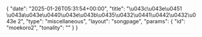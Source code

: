 {
    "date": "2025-01-26T05:31:54+00:00",
    "title": "\u043c\u043e\u0451 \u043a\u043e\u0440\u043e\u043b\u0435\u0432\u0441\u0442\u0432\u043e 2",
    "type": "miscellaneous",
    "layout": "songpage",
    "params": {
        "id": "moekoro2",
        "tonality": ""
    }
}